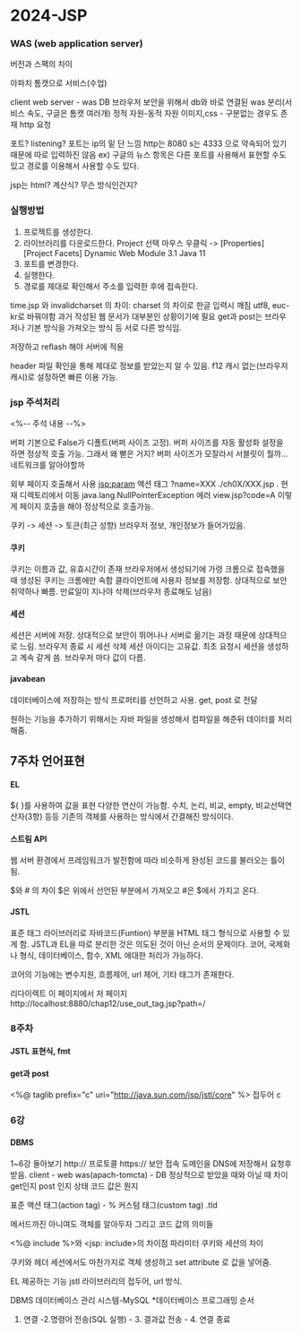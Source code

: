 # 2024-JSP
### WAS (web application server)

버전과 스팩의 차이

아파치 톰캣으로 서비스(수업)


client	  	web server - was	 		DB
브라우저		보안을 위해서 db와 바로 연결된 was 분리(서비스 속도, 구글은 톰캣 여러개) 
	      	  정적 자원-동적 자원
		        이미지,css -
		        구분없는 경우도 존재
	http 요청

포트? listening?
포트는 ip의 밑 단 느낌
http는 8080 s는 4333 으로 약속되어 있기 때문에 따로 입력하진 않음
ex) 구글의 뉴스 항목은 다른 포트를 사용해서 표현할 수도 있고 경로를 이용해서 사용할 수도 있다. 


jsp는 html? 계산식? 무슨 방식인건지?

### 실행방법
1. 프로젝트를 생성한다.
2. 라이브러리를 다운로드한다.
 Project 선택
 마우스 우클릭 -> [Properties]
 [Project Facets]
 Dynamic Web Module 3.1
 Java 11
3. 포트를 변경한다.
4. 실행한다. 
5. 경로를 제대로 확인해서 주소를 입력한 후에 접속한다. 


time.jsp 와 invalidcharset 의 차이: charset 의 차이로 한글 입력시 깨짐 utf8, euc-kr로 바꿔야함
과거 작성된 웹 문서가 대부분인 상황이기에 필요 get과 post는 브라우저나 기본 방식을 가져오는 방식 등 서로 다른 방식임.

저장하고 reflash 해야 서버에 적용

header 파일 확인을 통해 제대로 정보를 받았는지 알 수 있음. f12
캐시 없는(브라우저 캐시)로 설정하면 빠른 이용 가능.         

### jsp  주석처리
<%-- 주석 내용 --%>

버퍼
기본으로 False가 디폴트(버퍼 사이즈 고정). 버퍼 사이즈를 자동 활성화 설정을 하면 정상적 호출 가능. 
그래서 왜 뻗은 거지? 버퍼 사이즈가 모잘라서
서블릿이 뭘까... 
네트워크를 알아야할까



외부 페이지 호출해서 사용
<jsp:param> 액션 태그 ?name=XXX
./ch0X/XXX.jsp
. 현재 디렉토리에서 이동
java.lang.NullPointerException 에러
 view.jsp?code=A
 이렇게 페이지 호출을 해야 정상적으로 호출가능.

쿠키 -> 세션 -> 토큰(최근 성향)
브라우저 정보, 개인정보가 들어가있음.

#### 쿠키
쿠키는 이름과 값, 유효시간이 존재
브라우저에서 생성되기에 가령 크롬으로 접속했을 때 생성된 쿠키는 크롬에만 속함
클라이언트에 사용자 정보를 저장함. 상대적으로 보안 취약하나 빠름. 만료일이 지나야 삭제(브라우저 종료해도 남음)

#### 세션
세션은 서버에 저장. 상대적으로 보안이 뛰어나나 서버로 옮기는 과정 때문에 상대적으로 느림. 브라우저 종료 시 세션 삭제
세션 아이디는 고유값. 최초 요청시 세션을 생성하고 계속 같게 씀. 브라우저 마다 값이 다름.

#### javabean
데이터베이스에 저장하는 방식
프로퍼티를 선언하고 사용. get, post 로 전달

원하는 기능을 추가하기 위해서는 자바 파일을 생성해서 컴파일을 해준뒤 데이터를 처리해줌. 

## 7주차 언어표현
#### EL
${ }를 사용하여 값을 표현
다양한 연산이 가능함. 
수치, 논리, 비교, empty, 비교선택연산자(3항) 등등
기존의 객체를 사용하는 방식에서 간결해진 방식이다. 

#### 스트림 API
웹 서버 환경에서 프레임워크가 발전함에 따라 비슷하게 완성된 코드를 불러오는 틀이 됨. 

$와 # 의 차이 
$은 위에서 선언된 부분에서 가져오고 #은 $에서 가지고 온다. 

#### JSTL
표준 태그 라이브러리로 자바코드(Funtion) 부분을 HTML 태그 형식으로 사용할 수 있게 함. 
JSTL과 EL을 따로 분리한 것은 의도된 것이 아닌 순서의 문제이다. 
코어, 국제화나 형식, 데이터베이스, 함수, XML 에대한 처리가 가능하다.

코어의 기능에는
변수지원, 흐름제어, url 제어, 기타 태그가 존재한다. 

리다이렉트 이 페이지에서 저 페이지
http://localhost:8880/chap12/use_out_tag.jsp?path=/

### 8주차
#### JSTL 표현식, fmt 
#### get과 post

<%@ taglib prefix="c" uri="http://java.sun.com/jsp/jstl/core" %> 접두어 c

### 6강
#### DBMS
1~6강 돌아보기
http:// 프로토콜
https:// 보안 접속
도메인을 DNS에 저장해서 요청후 받음.
client 	-	web was(apach-tomcta) 		- DB
정상적으로 받았을 때와 아닐 때 차이
get인지 post 인지 상태 코드 값은 뭔지

표준 액션 태그(action tag) - %
커스텀 태그(custom tag) .tld

메서드까진 아니여도 객체를 알아두자
그리고 코드 값의 의미들

<%@ include %>와 <jsp: include>의 차이점
파라미터
쿠키와 세션의 차이

쿠키와 헤더 
세션에서도 마찬가지로 
객체 생성하고 set attribute 로 값을 넣어줌. 

EL
제공하는 기능
jstl
라이브러리의 접두어, url 방식.

DBMS 
데이터베이스 관리 시스템-MySQL
*데이터베이스 프로그래밍 순서
1. 연결 -2.명령어 전송(SQL 실행) - 3. 결과값 전송 - 4. 연결 종료
